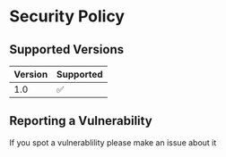 # Security Policy

## Supported Versions

| Version | Supported          |
| ------- | ------------------ |
| 1.0   | :white_check_mark:                |

## Reporting a Vulnerability

If you spot a vulnerablility please make an issue about it

